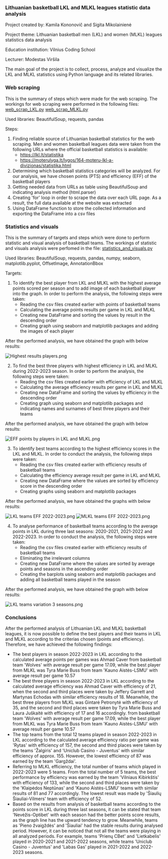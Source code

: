 ### Lithuanian basketball LKL and MLKL leagues statistic data analysis 

Project created by: Kamila Kononovič and Sigita Mikolainienė

Project theme: Lithuanian basketball men (LKL) and women (MLKL) leagues statistics data analysis 

Education institution: Vilnius Coding School

Lecturer: Modestas Viršila

The main goal of the project is to collect, process, analyze and visualize the LKL and MLKL statistics using Python 
language and its related libraries.

### Web scraping

This is the summary of steps which were made for the web scraping. The workings for web scraping were performed in the
following files:
[web_scrap_LKL.py](web_scrap_LKL.py)
[web_scrap_MLKL.py](web_scrap_MLKL.py)

Used libraries: BeautifulSoup, requests, pandas

Steps:
1. Finding reliable source of Lithuanian basketball statistics for the web scraping. Men and women basketball leagues 
   data were taken from the following URLs where the official basketball statistics is available:
   * https://lkl.lt/statistika
   * https://moterulyga.lt/lygos/164-moteru-lkl-a-divizionas/statistika.html
2. Determining which basketball statistics categories will be analyzed. For our analysis, we have chosen points (PTS)
   and efficiency (EFF) of the basketball players
3. Getting needed data from URLs as table using BeautifulSoup and indicating analysis method (html.parser)
4. Creating 'for' loop in order to scrape the data over each URL page. As a result, the full data available at the
   website was extracted
5. Using DataFrame function to store the collected information and exporting the DataFrame into a csv files

### Statistics and visuals

This is the summary of targets and steps which were done to perform statistic and visual analysis of basketball teams.
The workings of statistic and visuals analysis were perfomed in the file:
[statistics_and_visuals.py](statistics_and_visuals.py)

Used libraries: BeautifulSoup, requests, pandas, numpy, seaborn, matplotlib.pyplot, OffsetImage, AnnotationBbox

Targets:
1. To identify the best player from LKL and MLKL with the highest average points scored per season and to add image of 
each basketball player into the graph. In order to perform the analysis, the following steps were taken:
   * Reading the csv files created earlier with points of basketball teams
   * Calculating the average points results per game in LKL and MLKL
   * Creating new DataFrame and sorting the values by result in the descending order
   * Creating graph using seaborn and matplotlib packages and adding the images of each player

After the performed analysis, we have obtained the graph with below results:

![Highest results players.png](images%2FHighest%20results%20players.png)

2. To find the best three players with highest efficiency in LKL and MLKL during 2022-2023 season. In order to perform 
the analysis, the following steps were taken:
   * Reading the csv files created earlier with efficiency of LKL and MLKL
   * Calculating the average efficiency results per game in LKL and MLKL
   * Creating new DataFrame and sorting the values by efficiency in the descending order
   * Creating graph using seaborn and matplotlib packages and indicating names and surnames of best three players and 
     their teams

After the performed analysis, we have obtained the graph with below results:

![EFF points by players in LKL and MLKL.png](images%2FEFF%20points%20by%20players%20in%20LKL%20and%20MLKL.png)

3. To identify best teams according to the highest efficiency scores in the LKL and MLKL. In order to conduct the 
analysis, the following steps were taken:
   * Reading the csv files created earlier with efficiency results of basketball teams
   * Calculating the efficiency average result per game in LKL and MLKL
   * Creating new DataFrame where the values are sorted by efficiency score in the descending order
   * Creating graphs using seaborn and matplotlib packages

After the performed analysis, we have obtained the graphs with below results:

![LKL teams EFF 2022-2023.png](images%2FLKL%20teams%20EFF%202022-2023.png)
![MLKL teams EFF 2022-2023.png](images%2FMLKL%20teams%20EFF%202022-2023.png)

4. To analyse performance of basketball teams according to the average points in LKL during three last seasons:
2020-2021, 2021-2022 and 2022-2023. In order to conduct the analysis, the following steps were taken:
   * Reading the csv files created earlier with efficiency results of basketball teams
   * Eliminating the irrelevant columns 
   * Creating new DataFrame where the values are sorted by average points and seasons in the ascending order
   * Creating the barplots using seaborn and matplotlib packages and adding all basketball teams played in the season

After the performed analysis, we have obtained the graph with below results:

![LKL teams variation 3 seasons.png](images%2FLKL%20teams%20variation%203%20seasons.png)

### Conclusions

After the performed analysis of Lithuanian LKL and MLKL basketball leagues, it is now possible to define the best
players and their teams in LKL and MLKL according to the criterias chosen (points and efficiency). Therefore, we have 
achieved the following findings:
   * The best players in season 2022-2023 in LKL according to the calculated average points per games was Ahmad Caver 
     from basketball team 'Wolves' with average result per game 17.09, while the best player from MLKL was Tyra Marie 
     Buss from team 'Kauno Aistės-LSMU' with average result per game 10.57
   * The best three players in season 2022-2023 in LKL according to the calculated average efficiency was Ahmad Caver
     with efficiency of 21, when the second and third places were taken by Jeffery Garrett and Martynas Echodas with
     similar efficiency results of 18. Meanwhile, the best three players from MLKL was Gintarė Petronytė with efficiency
     of 35, and the second and third places were taken by Tyra Marie Buss and Laura Juškaitė with efficiency of 17 and
     16 accordingly.
     from basketball team 'Wolves' with average result per game 17.09, while the best player from MLKL was Tyra Marie 
     Buss from team 'Kauno Aistės-LSMU' with average result per game 10.57
   * The top teams from the total 12 teams played in season 2022-2023 in LKL according to the calculated average 
     efficiency ratio per game was 'Rytas' with efficiency of 157, the second and third places were taken by the teams 
     'Žalgiris' and 'Uniclub Casino - Juventus' with similar efficiency of approx. 155. However, the lowest efficiency 
     of 87 was earned by the team 'Gargždai'. 
   * Referring to MLKL efficiency, the total number of teams which played in 2022-2023 were 5 teams. From the total 
     number of 5 teams, the best performance by efficiency was earned by the team 'Vilniaus Kibirkštis' with efficiency
     of 133, while the second and third places were taken by the 'Klaipėdos Neptūnas' and 'Kauno Aistės-LSMU' teams 
     with similar results of 81 and 77 accordingly. The lowest result was made by 'Šiaulių Šiauliai-Vilmers' team with 
     efficiency of 52.
   * Based on the results from analysis of basketball teams according to the points score in LKL during three last 
     seasons, it can be stated that team 'Nevėžis-Optibet' with each season had the better points score results, as the 
     graph line has the upward tendency to grow. Meanwhile, teams as 'Pieno žvaigždės' and 'Šiauliai' had the stable 
     results during analysed period. However, it can be noticed that not all the teams were playing in all analyzed 
     periods. For example, teams 'Prienų CBet' and 'Lietkabelis' played in 2020-2021 and 2021-2022 seasons, while teams 
     'Uniclub Casino - Juventus' and 'Labas Gas' played in 2021-2022 and 2022-2023 seasons.
